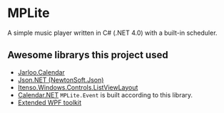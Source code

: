# MPLite
A simple music player written in C# (.NET 4.0) with a built-in scheduler.

## Awesome librarys this project used
- [Jarloo.Calendar](http://www.jarloo.com/wpf-calendar-control/)
- [Json.NET (NewtonSoft.Json)](http://www.newtonsoft.com/json)
- [Itenso.Windows.Controls.ListViewLayout](https://www.codeproject.com/Articles/25058/ListView-Layout-Manager)
- [Calendar.NET](https://www.codeproject.com/Articles/378900/Calendar-NET) `MPLite.Event` is built according to this library.
- [Extended WPF toolkit](http://wpftoolkit.codeplex.com/)
